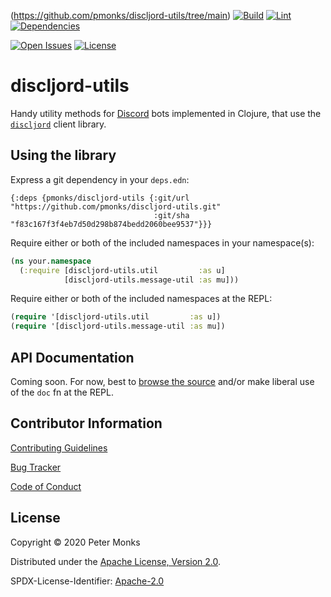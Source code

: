 (https://github.com/pmonks/discljord-utils/tree/main) [![Build](https://github.com/pmonks/discljord-utils/workflows/build/badge.svg?branch=main)](https://github.com/pmonks/discljord-utils/actions?query=workflow%3Abuild) [![Lint](https://github.com/pmonks/discljord-utils/workflows/lint/badge.svg?branch=main)](https://github.com/pmonks/discljord-utils/actions?query=workflow%3Alint) [![Dependencies](https://github.com/pmonks/discljord-utils/workflows/dependencies/badge.svg?branch=main)](https://github.com/pmonks/discljord-utils/actions?query=workflow%3Adependencies)

[![Open Issues](https://img.shields.io/github/issues/pmonks/discljord-utils.svg)](https://github.com/pmonks/discljord-utils/issues)
[![License](https://img.shields.io/github/license/pmonks/discljord-utils.svg)](https://github.com/pmonks/discljord-utils/blob/main/LICENSE)

# discljord-utils

Handy utility methods for [Discord](https://discord.com/) bots implemented in Clojure, that use the [`discljord`](https://github.com/IGJoshua/discljord) client library.

## Using the library

Express a git dependency in your `deps.edn`:

```edn
{:deps {pmonks/discljord-utils {:git/url "https://github.com/pmonks/discljord-utils.git"
                                :git/sha "f83c167f3f4eb7d50d298b874bedd2060bee9537"}}}
```

Require either or both of the included namespaces in your namespace(s):

```clojure
(ns your.namespace
  (:require [discljord-utils.util         :as u]
            [discljord-utils.message-util :as mu]))
```

Require either or both of the included namespaces at the REPL:

```clojure
(require '[discljord-utils.util         :as u])
(require '[discljord-utils.message-util :as mu])
```

## API Documentation

Coming soon.  For now, best to [browse the source](https://github.com/pmonks/discljord-utils) and/or make liberal use of the `doc` fn at the REPL.

## Contributor Information

[Contributing Guidelines](https://github.com/pmonks/discljord-utils/blob/main/.github/CONTRIBUTING.md)

[Bug Tracker](https://github.com/pmonks/discljord-utils/issues)

[Code of Conduct](https://github.com/pmonks/discljord-utils/blob/main/.github/CODE_OF_CONDUCT.md)

## License

Copyright © 2020 Peter Monks

Distributed under the [Apache License, Version 2.0](http://www.apache.org/licenses/LICENSE-2.0).

SPDX-License-Identifier: [Apache-2.0](https://spdx.org/licenses/Apache-2.0)
